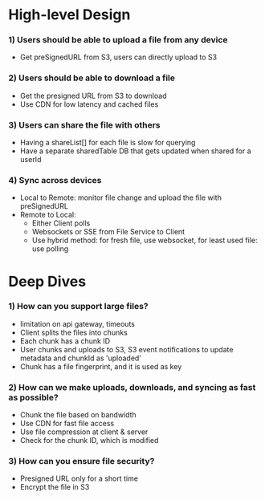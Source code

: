 # High-level Design
### 1) Users should be able to upload a file from any device
   - Get preSignedURL from S3, users can directly upload to S3
### 2)  Users should be able to download a file
   - Get the presigned URL from S3 to download
   - Use CDN for low latency and cached files
### 3) Users can share the file with others
  - Having a shareList[] for each file is slow for querying
  - Have a separate sharedTable DB that gets updated when shared for a userId
### 4) Sync across devices
  - Local to Remote: monitor file change and upload the file with preSignedURL
  - Remote to Local:
    - Either Client polls
    - Websockets or SSE from File Service to Client
    - Use hybrid method: for fresh file, use websocket, for least used file: use polling
   
# Deep Dives
### 1) How can you support large files?
  - limitation on api gateway, timeouts
  - Client splits the files into chunks
  - Each chunk has a chunk ID
  - User chunks and uploads to S3, S3 event notifications to update metadata and chunkId as 'uploaded'
  - Chunk has a file fingerprint, and it is used as key
### 2) How can we make uploads, downloads, and syncing as fast as possible?
  - Chunk the file based on bandwidth
  - Use CDN for fast file access
  - Use file compression at client & server
  - Check for the chunk ID, which is modified
### 3) How can you ensure file security?
  - Presigned URL only for a short time
  - Encrypt the file in S3

